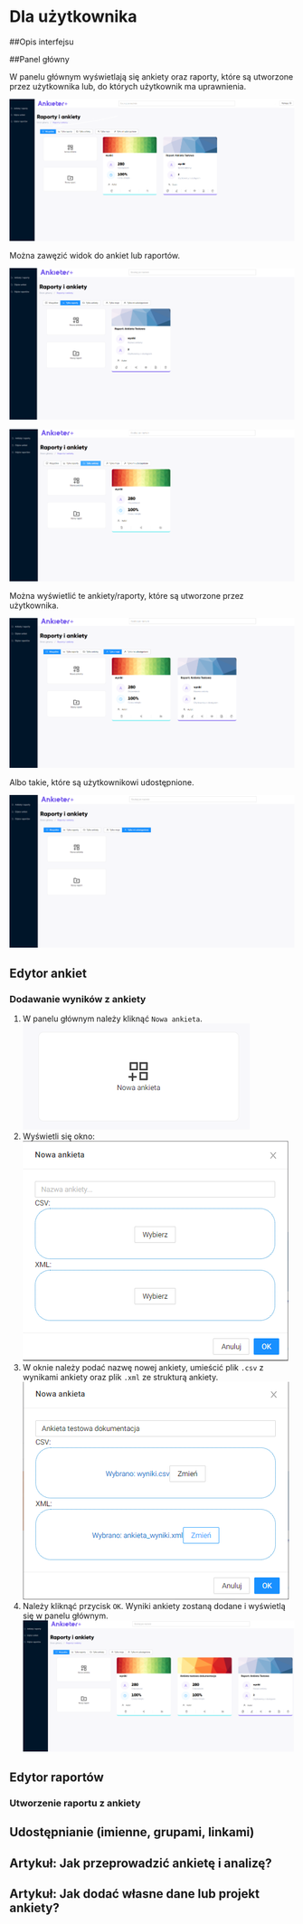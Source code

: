 # Dla użytkownika

##Opis interfejsu

##Panel główny

W panelu głównym wyświetlają się ankiety oraz raporty, które są utworzone przez użytkownika lub, do których użytkownik ma uprawnienia.

![img_1.png](img/img_1.png)

Można zawęzić widok do ankiet lub raportów.


![img_4.png](img/img_4.png)

![img_5.png](img/img_5.png)

Można wyświetlić te ankiety/raporty, które są utworzone przez użytkownika. 

![img_6.png](img/img_6.png)

Albo takie, które są użytkownikowi udostępnione.

![img_7.png](img/img_7.png)

## Edytor ankiet

### Dodawanie wyników z ankiety

1. W panelu głównym należy kliknąć  `Nowa ankieta`.  
   ![img_9.png](img/img_9.png)
2. Wyświetli się okno:  
   ![img_8.png](img/img_8.png)
3. W oknie należy podać nazwę nowej ankiety, umieścić plik `.csv` z wynikami ankiety oraz plik `.xml` ze strukturą ankiety.  
   ![img_10.png](img/img_10.png)
4. Należy kliknąć przycisk `OK`. Wyniki ankiety zostaną dodane i wyświetlą się w panelu głównym.  
   ![img_12.png](img/img_12.png)

## Edytor raportów

### Utworzenie raportu z ankiety

## Udostępnianie (imienne, grupami, linkami)

## Artykuł: Jak przeprowadzić ankietę i analizę?

## Artykuł: Jak dodać własne dane lub projekt ankiety?